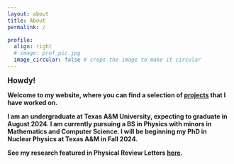 ```yaml
---
layout: about
title: About
permalink: /

profile:
  align: right
  # image: prof_pic.jpg
  image_circular: false # crops the image to make it circular
---
```


<b><big>Howdy!</big><b>

Welcome to my website, where you can find a selection of [projects](/projects/) that I have worked on.

I am an undergraduate at Texas A&M University, expecting to graduate in August 2024. I am currently pursuing a BS in Physics with minors in Mathematics and Computer Science. I will be beginning my PhD in Nuclear Physics at Texas A&M in Fall 2024. 

See my research featured in Physical Review Letters [here](https://journals.aps.org/prl/pdf/10.1103/PhysRevLett.131.061901).